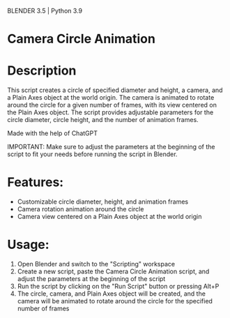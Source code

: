 BLENDER 3.5 | Python 3.9

# Camera Circle Animation

# Description

This script creates a circle of specified diameter and height, a camera, and a Plain Axes object at the world origin. The camera is animated to rotate around the circle for a given number of frames, with its view centered on the Plain Axes object. The script provides adjustable parameters for the circle diameter, circle height, and the number of animation frames.

Made with the help of ChatGPT

IMPORTANT: Make sure to adjust the parameters at the beginning of the script to fit your needs before running the script in Blender.

# Features:
- Customizable circle diameter, height, and animation frames
- Camera rotation animation around the circle
- Camera view centered on a Plain Axes object at the world origin

# Usage:
1. Open Blender and switch to the "Scripting" workspace
2. Create a new script, paste the Camera Circle Animation script, and adjust the parameters at the beginning of the script
3. Run the script by clicking on the "Run Script" button or pressing Alt+P
4. The circle, camera, and Plain Axes object will be created, and the camera will be animated to rotate around the circle for the specified number of frames


